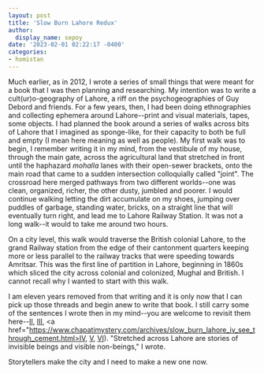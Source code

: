 ```yaml
---
layout: post
title: 'Slow Burn Lahore Redux'
author:
  display_name: sepoy
date: '2023-02-01 02:22:17 -0400'
categories:
- homistan
---
```

Much earlier, as in 2012, I wrote a series of small things that were meant for a book that I was then planning and researching. My intention was to write a cult(ur)o-geography of Lahore, a riff on the psychogeographies of Guy Debord and friends. For a few years, then, I had been doing ethnographies and collecting ephemera around Lahore--print and visual materials, tapes, some objects. I had planned the book around a series of walks across bits of Lahore that I imagined as sponge-like, for their capacity to both be full and empty (I mean here meaning as well as people). My first walk was to begin, I remember writing it in my mind, from the vestibule of my house, through the main gate, across the agricultural land that stretched in front until the haphazard *mohalla* lanes with their open-sewer brackets, onto the main road that came to a sudden intersection colloquially called "joint". The crossroad here merged pathways from two different worlds--one was clean, organized, richer, the other dusty, jumbled and poorer. I would continue walking letting the dirt accumulate on my shoes, jumping over puddles of garbage, standing water, bricks, on a straight line that will eventually turn right, and lead me to Lahore Railway Station. It was not a long walk--it would to take me around two hours.

On a city level, this walk would traverse the British colonial Lahore, to the grand Railway station from the edge of their cantonment quarters keeping more or less parallel to the railway tracks that were speeding towards Amritsar. This was the first line of partition in Lahore, beginning in 1860s which sliced the city across colonial and colonized, Mughal and British. I cannot recall why I wanted to start with this walk.

I am eleven years removed from that writing and it is only now that I can pick up those threads and begin anew to write that book. I still carry some of the sentences I wrote then in my mind--you are welcome to revisit them here--<a href="https://www.chapatimystery.com/archives/slow_burn_lahore_ii_meeting_old_masters.html">II</a>, <a href="https://www.chapatimystery.com/archives/archives/homistan/slow_burn_lahore_iii_this_is_my_culture.html">III</a>, <a href="https://www.chapatimystery.com/archives/slow_burn_lahore_iv_see_through_cement.html>IV</a>, <a href="https://www.chapatimystery.com/archives/slow_burn_lahore_v_archeology_of_space.html">V</a>, <a href="https://www.chapatimystery.com/archives/slow_burn_lahore_vi_a_footnote.html">VI</a>). "Stretched across Lahore are stories of invisible beings and visible non-beings," I wrote.

Storytellers make the city and I need to make a new one now.
